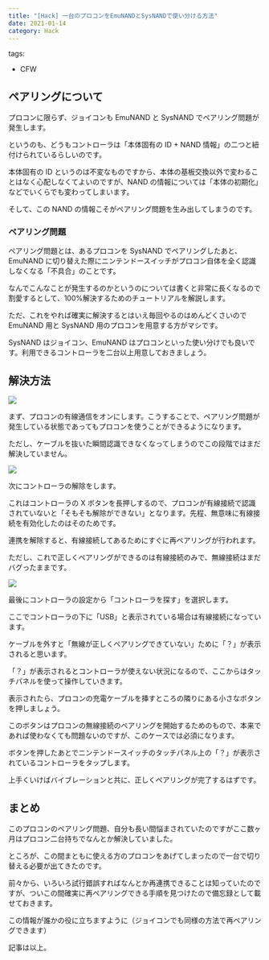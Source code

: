 ```yaml
---
title: "[Hack] 一台のプロコンをEmuNANDとSysNANDで使い分ける方法"
date: 2021-01-14
category: Hack
---
```

tags:
  - CFW

## ペアリングについて

プロコンに限らず、ジョイコンも EmuNAND と SysNAND でペアリング問題が発生します。

というのも、どうもコントローラは「本体固有の ID + NAND 情報」の二つと紐付けられているらしいのです。

本体固有の ID というのは不変なものですから、本体の基板交換以外で変わることはなく心配しなくてよいのですが、NAND の情報については「本体の初期化」などでいくらでも変わってしまいます。

そして、この NAND の情報こそがペアリング問題を生み出してしまうのです。

### ペアリング問題

ペアリング問題とは、あるプロコンを SysNAND でペアリングしたあと、EmuNAND に切り替えた際にニンテンドースイッチがプロコン自体を全く認識しなくなる「不具合」のことです。

なんでこんなことが発生するのかというのについては書くと非常に長くなるので割愛するとして、100%解決するためのチュートリアルを解説します。

ただ、これをやれば確実に解決するとはいえ毎回やるのはめんどくさいので EmuNAND 用と SysNAND 用のプロコンを用意する方がマシです。

SysNAND はジョイコン、EmuNAND はプロコンといった使い分けでも良いです。利用できるコントローラを二台以上用意しておきましょう。

## 解決方法

![](https://pbs.twimg.com/media/Err5YYOVgAQlEbS?format=png)

まず、プロコンの有線通信をオンにします。こうすることで、ペアリング問題が発生している状態であってもプロコンを使うことができるようになります。

ただし、ケーブルを抜いた瞬間認識できなくなってしまうのでこの段階ではまだ解決していません。

![](https://pbs.twimg.com/media/Err5YYfVEAAEC65?format=png)

次にコントローラの解除をします。

これはコントローラの X ボタンを長押しするので、プロコンが有線接続で認識されていないと「そもそも解除ができない」となります。先程、無意味に有線接続を有効化したのはそのためです。

連携を解除すると、有線接続してあるためにすぐに再ペアリングが行われます。

ただし、これで正しくペアリングができるのは有線接続のみで、無線接続はまだバグったままです。

![](https://pbs.twimg.com/media/Err5Yo1UwAAjO39?format=png)

最後にコントローラの設定から「コントローラを探す」を選択します。

ここでコントローラの下に「USB」と表示されている場合は有線接続になっています。

ケーブルを外すと「無線が正しくペアリングできていない」ために「？」が表示されると思います。

「？」が表示されるとコントローラが使えない状況になるので、ここからはタッチパネルを使って操作していきます。

表示されたら、プロコンの充電ケーブルを挿すところの隣りにある小さなボタンを押しましょう。

このボタンはプロコンの無線接続のペアリングを開始するためのもので、本来であれば使わなくても問題ないのですが、このケースでは必須になります。

ボタンを押したあとでニンテンドースイッチのタッチパネル上の「？」が表示されているコントローラをタップします。

上手くいけばバイブレーションと共に、正しくペアリングが完了するはずです。

## まとめ

このプロコンのペアリング問題、自分も長い間悩まされていたのですがここ数ヶ月はプロコン二台持ちでなんとか解決していました。

ところが、この間まともに使える方のプロコンをあげてしまったので一台で切り替える必要が出てきたのです。

前々から、いろいろ試行錯誤すればなんとか再連携できることは知っていたのですが、ついこの間確実に再ペアリングできる手順を見つけたので備忘録として載せておきます。

この情報が誰かの役に立ちますように（ジョイコンでも同様の方法で再ペアリングできます）

記事は以上。
